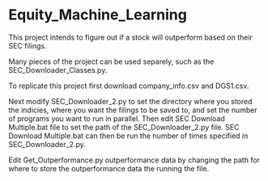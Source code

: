 # Equity_Machine_Learning

This project intends to figure out if a stock will outperform based on their SEC filings.

Many pieces of the project can be used separely, such as the SEC_Downloader_Classes.py.

To replicate this project first download company_info.csv and DGS1.csv.

Next modify SEC_Downloader_2.py to set the directory where you stored the indicies, where you want the filings to be saved to,
and set the number of programs you want to run in parallel. Then edit SEC Download Multiple.bat file to set
the path of the SEC_Downloader_2.py file. SEC Download Multiple.bat can then be run the number of times specified in SEC_Downloader_2.py.

Edit Get_Outperformance.py outperformance data by changing the path for where to store the outperformance data the running the file.

